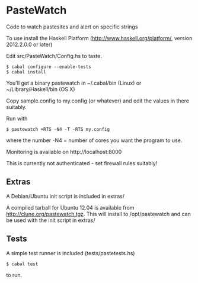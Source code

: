 PasteWatch
==========


Code to watch pastesites and alert on specific strings

To use install the Haskell Platform (http://www.haskell.org/platform/, version 2012.2.0.0 or later)

Edit src/PasteWatch/Config.hs to taste.
```
$ cabal configure --enable-tests
$ cabal install
```
You'll get a binary pastewatch in ~/.cabal/bin (Linux) or ~/Library/Haskell/bin (OS X)

Copy sample.config to my.config (or whatever) and edit the values in there suitably.

Run with
```
$ pastewatch +RTS -N4 -T -RTS my.config
```
where the number -N4 = number of cores you want the program to use.

Monitoring is available on http://localhost:8000

This is currently not authenticated - set firewall rules suitably!

Extras
------

A Debian/Ubuntu init script is included in extras/

A compiled tarball for Ubuntu 12.04 is available from http://clune.org/pastewatch.tgz. This will install to /opt/pastewatch and can be used with the init script in extras/

Tests
-----

A simple test runner is included (tests/pastetests.hs)
```
$ cabal test
```
to run.


